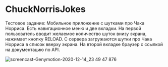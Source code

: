 # ChuckNorrisJokes
Тестовое задание:
Мобильное приложение с шутками про Чака Норриса. Есть навигационное меню и две вкладки. На первой пользователь вводит желаемое количество шуток внизу экрана, нажимает кнопку RELOAD. С сервера загружаются шутки про Чака Норриса в список вверху экрана. На второй вкладке браузер с ссылкой на документацию по API.

![screencast-Genymotion-2020-12-14_23 49 47 876](https://user-images.githubusercontent.com/36378352/102135304-d40bdc00-3e68-11eb-94ab-629e566d916e.gif)
